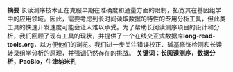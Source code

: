 **摘要**
长读测序技术正在克服早期在准确度和通量方面的限制，拓宽其在基因组学中的应用领域。因此，需要考虑到长时间读取数据的特性的专用分析工具，但此类工具的快速开发速度可能会让人难以承受。为了帮助长阅读测序项目的设计和分析，我们回顾了现有工具的现状，并提供了一个在线交互式数据库**long-read-tools.org**，以方便他们的浏览。我们进一步关注错误校正、碱基修饰检测和长读转录组学分析的原理，并强调仍然存在的挑战。
**关键词：长阅读测序，数据分析，PacBio，牛津纳米孔**


